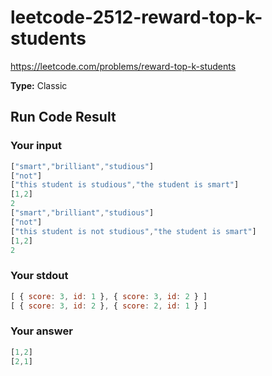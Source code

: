 # leetcode-2512-reward-top-k-students

https://leetcode.com/problems/reward-top-k-students

**Type:** Classic

## Run Code Result

### Your input

<!-- prettier-ignore -->
```js
["smart","brilliant","studious"]
["not"]
["this student is studious","the student is smart"]
[1,2]
2
["smart","brilliant","studious"]
["not"]
["this student is not studious","the student is smart"]
[1,2]
2
```

### Your stdout

<!-- prettier-ignore -->
```js
[ { score: 3, id: 1 }, { score: 3, id: 2 } ]
[ { score: 3, id: 2 }, { score: 2, id: 1 } ]

```

### Your answer

<!-- prettier-ignore -->
```js
[1,2]
[2,1]
```
